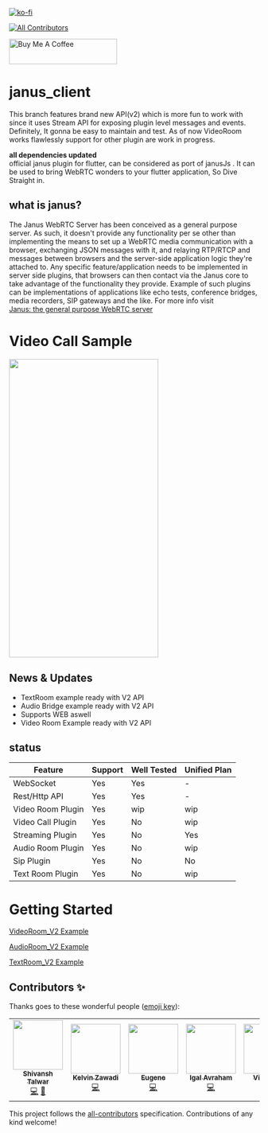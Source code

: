 [![ko-fi](https://www.ko-fi.com/img/githubbutton_sm.svg)](https://ko-fi.com/U7U11OZL8)  
<!-- ALL-CONTRIBUTORS-BADGE:START - Do not remove or modify this section -->
[![All Contributors](https://img.shields.io/badge/all_contributors-5-orange.svg?style=flat-square)](#contributors-)
<!-- ALL-CONTRIBUTORS-BADGE:END -->

<a href="https://www.buymeacoffee.com/gr20hjk" target="_blank"><img src="https://cdn.buymeacoffee.com/buttons/default-orange.png" alt="Buy Me A Coffee" style="height: 51px !important;width: 217px !important;" ></a>
# janus_client
This branch features brand new API(v2) which is more fun to work with since it uses Stream API for exposing plugin level messages and events.  
Definitely, It gonna be  easy to maintain and test.
As of now VideoRoom works flawlessly support for other plugin are work in progress. 

**all dependencies updated**  
official janus plugin for flutter, can be considered as port of janusJs . It can be used to bring WebRTC wonders to your flutter application, So Dive Straight in.


## what is janus?
The Janus WebRTC Server has been conceived as a general purpose server. As such, it doesn't provide any functionality per se other than implementing the means to set up a WebRTC media communication with a browser, exchanging JSON messages with it, and relaying RTP/RTCP and messages between browsers and the server-side application logic they're attached to. Any specific feature/application needs to be implemented in server side plugins, that browsers can then contact via the Janus core to take advantage of the functionality they provide. Example of such plugins can be implementations of applications like echo tests, conference bridges, media recorders, SIP gateways and the like.
For more info visit  
[Janus: the general purpose WebRTC server](https://janus.conf.meetecho.com/)



# Video Call Sample
<a href='https://youtu.be/wRo5nd7JnB4'><img src='https://github.com/shivanshtalwar0/flutter_janus_client/raw/master/samples/videocall_preview.jpg' 
                                            width='300' height='600'></a>

## News & Updates
- TextRoom example ready with V2 API
- Audio Bridge example ready with V2 API
- Supports WEB aswell
- Video Room Example ready with V2  API

## status
| Feature           | Support | Well Tested | Unified Plan |
|-------------------|---------|-------------|--------------|
| WebSocket         | Yes     | Yes         | -            |
| Rest/Http API     | Yes     | Yes         | -            |
| Video Room Plugin | Yes     | wip         | wip          |
| Video Call Plugin | Yes     | No          | wip          |
| Streaming Plugin  | Yes     | No          | Yes          |
| Audio Room Plugin | Yes     | No          | wip          |
| Sip Plugin        | Yes     | No          | No           |
| Text Room Plugin  | Yes     | No          | wip          |

# Getting Started
[VideoRoom_V2 Example](https://github.com/flutterjanus/flutter_janus_client/blob/v2/example/lib/VideoRoom_V2.dart)  


[AudioRoom_V2 Example](https://github.com/flutterjanus/flutter_janus_client/blob/v2/example/lib/AudioRoom_V2.dart)   
  
[TextRoom_V2 Example](https://github.com/flutterjanus/flutter_janus_client/blob/v2/example/lib/TextRoom_V2.dart)  


## Contributors ✨

Thanks goes to these wonderful people ([emoji key](https://allcontributors.org/docs/en/emoji-key)):

<!-- ALL-CONTRIBUTORS-LIST:START - Do not remove or modify this section -->
<!-- prettier-ignore-start -->
<!-- markdownlint-disable -->
<table>
  <tr>
    <td align="center"><a href="https://github.com/shivanshtalwar0"><img src="https://avatars.githubusercontent.com/u/26632663?v=4?s=100" width="100px;" alt=""/><br /><sub><b>Shivansh Talwar</b></sub></a><br /><a href="https://github.com/flutterjanus/flutter_janus_client/commits?author=shivanshtalwar0" title="Code">💻</a> <a href="https://github.com/flutterjanus/flutter_janus_client/commits?author=shivanshtalwar0" title="Documentation">📖</a></td>
    <td align="center"><a href="https://github.com/kzawadi"><img src="https://avatars.githubusercontent.com/u/12481289?v=4?s=100" width="100px;" alt=""/><br /><sub><b>Kelvin Zawadi</b></sub></a><br /><a href="https://github.com/flutterjanus/flutter_janus_client/commits?author=kzawadi" title="Code">💻</a></td>
    <td align="center"><a href="https://github.com/LifeNow"><img src="https://avatars.githubusercontent.com/u/18676202?v=4?s=100" width="100px;" alt=""/><br /><sub><b>Eugene</b></sub></a><br /><a href="https://github.com/flutterjanus/flutter_janus_client/commits?author=LifeNow" title="Code">💻</a></td>
    <td align="center"><a href="https://github.com/igala"><img src="https://avatars.githubusercontent.com/u/454390?v=4?s=100" width="100px;" alt=""/><br /><sub><b>Igal Avraham</b></sub></a><br /><a href="https://github.com/flutterjanus/flutter_janus_client/commits?author=igala" title="Code">💻</a></td>
    <td align="center"><a href="http://vigikaran.me/"><img src="https://avatars.githubusercontent.com/u/9039584?v=4?s=100" width="100px;" alt=""/><br /><sub><b>Vigikaran</b></sub></a><br /><a href="https://github.com/flutterjanus/flutter_janus_client/commits?author=vigikaran" title="Code">💻</a></td>
  </tr>
</table>

<!-- markdownlint-restore -->
<!-- prettier-ignore-end -->

<!-- ALL-CONTRIBUTORS-LIST:END -->

This project follows the [all-contributors](https://github.com/all-contributors/all-contributors) specification. Contributions of any kind welcome!